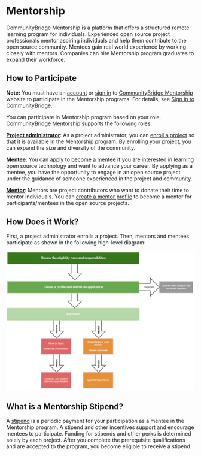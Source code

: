 # Mentorship

CommunityBridge Mentorship is a platform that offers a structured remote learning program for individuals. Experienced open source project professionals mentor aspiring individuals and help them contribute to the open source community. Mentees gain real world experience by working closely with mentors. Companies can hire Mentorship program graduates to expand their workforce.

## How to Participate <a id="CommunityBridgeMentorship-HowtoParticipate"></a>

**Note:** You must have an [account](../../sso/create-an-account.md) or [sign in](../../sso/sign-in/) to [CommunityBridge Mentorship](https://people.communitybridge.org/) website to participate in the Mentorship programs. For details, see [Sign in to CommunityBridge](../../sso/sign-in/).

You can participate in Mentorship program based on your role. CommunityBridge Mentorship supports the following roles:

[**Project administrator**](administrators/): As a project administrator, you can [enroll a project](administrators/enroll-your-project/) so that it is available in the Mentorship program. By enrolling your project, you can expand the size and diversity of the community.

[**Mentee**](mentees/): You can apply to [become a mentee](mentees/become-a-mentee/) if you are interested in learning open source technology and want to advance  your career. By applying as a mentee, you have the opportunity to engage in an open source project under the guidance of someone experienced in the project and community.

[**Mentor**](mentors/): Mentors are project contributors who want to donate their time to mentor individuals. You can [create a mentor profile](mentors/become-a-mentor/create-a-mentor-profile.md) to become a mentor for participants/mentees in the open source projects.

## How Does it Work? <a id="CommunityBridgeMentorship-HowDoesitWork?"></a>

First, a project administrator enrolls a project. Then, mentors and mentees participate as shown in the following high-level diagram:

![How Mentorship Works](../../.gitbook/assets/how-mentorship-works.png)

## What is a Mentorship Stipend? <a id="CommunityBridgeMentorship-WhatisaMentorshipStipend?"></a>

A [stipend](mentee-stipends/) is a periodic payment for your participation as a mentee in the Mentorship program. A stipend and other incentives support and encourage mentees to participate. Funding for stipends and other perks is determined solely by each project. After you complete the prerequisite qualifications and are accepted to the program, you become eligible to receive a stipend.

